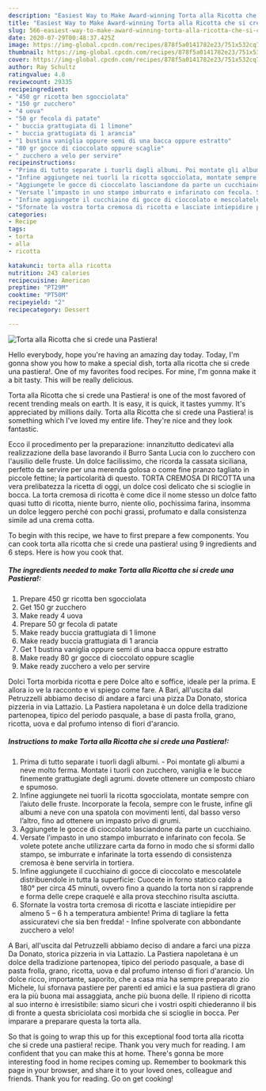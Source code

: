 ```yaml
---
description: "Easiest Way to Make Award-winning Torta alla Ricotta che si crede una Pastiera!"
title: "Easiest Way to Make Award-winning Torta alla Ricotta che si crede una Pastiera!"
slug: 566-easiest-way-to-make-award-winning-torta-alla-ricotta-che-si-crede-una-pastiera
date: 2020-07-29T00:48:37.425Z
image: https://img-global.cpcdn.com/recipes/878f5a0141782e23/751x532cq70/torta-alla-ricotta-che-si-crede-una-pastiera-recipe-main-photo.jpg
thumbnail: https://img-global.cpcdn.com/recipes/878f5a0141782e23/751x532cq70/torta-alla-ricotta-che-si-crede-una-pastiera-recipe-main-photo.jpg
cover: https://img-global.cpcdn.com/recipes/878f5a0141782e23/751x532cq70/torta-alla-ricotta-che-si-crede-una-pastiera-recipe-main-photo.jpg
author: Ray Schultz
ratingvalue: 4.8
reviewcount: 29335
recipeingredient:
- "450 gr ricotta ben sgocciolata"
- "150 gr zucchero"
- "4 uova"
- "50 gr fecola di patate"
- " buccia grattugiata di 1 limone"
- " buccia grattugiata di 1 arancia"
- "1 bustina vaniglia oppure semi di una bacca oppure estratto"
- "80 gr gocce di cioccolato oppure scaglie"
- " zucchero a velo per servire"
recipeinstructions:
- "Prima di tutto separate i tuorli dagli albumi. Poi montate gli albumi a neve molto ferma. Montate i tuorli con zucchero, vaniglia e le bucce finemente grattugiate degli agrumi. dovete ottenere un composto chiaro e spumoso."
- "Infine aggiungete nei tuorli la ricotta sgocciolata, montate sempre con l’aiuto delle fruste. Incorporate la fecola, sempre con le fruste, infine gli albumi a neve con una spatola con movimenti lenti, dal basso verso l’altro, fino ad ottenere un impasto privo di grumi."
- "Aggiungete le gocce di cioccolato lasciandone da parte un cucchiaino."
- "Versate l’impasto in uno stampo imburrato e infarinato con fecola. Se volete potete anche utilizzare carta da forno in modo che si sformi dallo stampo, se imburrate e infarinate la torta essendo di consistenza cremosa è bene servirla in tortiera."
- "Infine aggiungete il cucchiaino di gocce di cioccolato e mescolatele distribuendole in tutta la superficie: Cuocete in forno statico caldo a 180° per circa 45 minuti, ovvero fino a quando la torta non si rapprende e forma delle crepe craquelé e alla prova stecchino risulta asciutta."
- "Sfornate la vostra torta cremosa di ricotta e lasciate intiepidire per almeno 5 – 6 h a temperatura ambiente! Prima di tagliare la fetta assicuratevi che sia ben fredda! Infine spolverate con abbondante zucchero a velo!"
categories:
- Recipe
tags:
- torta
- alla
- ricotta

katakunci: torta alla ricotta 
nutrition: 243 calories
recipecuisine: American
preptime: "PT29M"
cooktime: "PT50M"
recipeyield: "2"
recipecategory: Dessert

---
```



![Torta alla Ricotta che si crede una Pastiera!](https://img-global.cpcdn.com/recipes/878f5a0141782e23/751x532cq70/torta-alla-ricotta-che-si-crede-una-pastiera-recipe-main-photo.jpg)

Hello everybody, hope you're having an amazing day today. Today, I'm gonna show you how to make a special dish, torta alla ricotta che si crede una pastiera!. One of my favorites food recipes. For mine, I'm gonna make it a bit tasty. This will be really delicious.

Torta alla Ricotta che si crede una Pastiera! is one of the most favored of recent trending meals on earth. It is easy, it is quick, it tastes yummy. It's appreciated by millions daily. Torta alla Ricotta che si crede una Pastiera! is something which I've loved my entire life. They're nice and they look fantastic.

Ecco il procedimento per la preparazione: innanzitutto dedicatevi alla realizzazione della base lavorando il Burro Santa Lucia con lo zucchero con l&#39;ausilio delle fruste. Un dolce facilissimo, che ricorda la cassata siciliana, perfetto da servire per una merenda golosa o come fine pranzo tagliato in piccole fettine; la particolarità di questo. TORTA CREMOSA DI RICOTTA una vera prelibatezza la ricetta di oggi, un dolce così delicato che si scioglie in bocca. La torta cremosa di ricotta è come dice il nome stesso un dolce fatto quasi tutto di ricotta, niente burro, niente olio, pochissima farina, insomma un dolce leggero perché con pochi grassi, profumato e dalla consistenza simile ad una crema cotta.


To begin with this recipe, we have to first prepare a few components. You can cook torta alla ricotta che si crede una pastiera! using 9 ingredients and 6 steps. Here is how you cook that.

<!--inarticleads1-->

##### The ingredients needed to make Torta alla Ricotta che si crede una Pastiera!:

1. Prepare 450 gr ricotta ben sgocciolata
1. Get 150 gr zucchero
1. Make ready 4 uova
1. Prepare 50 gr fecola di patate
1. Make ready  buccia grattugiata di 1 limone
1. Make ready  buccia grattugiata di 1 arancia
1. Get 1 bustina vaniglia oppure semi di una bacca oppure estratto
1. Make ready 80 gr gocce di cioccolato oppure scaglie
1. Make ready  zucchero a velo per servire


Dolci Torta morbida ricotta e pere Dolce alto e soffice, ideale per la prima. E allora io ve la racconto e vi spiego come fare. A Bari, all&#39;uscita dal Petruzzelli abbiamo deciso di andare a farci una pizza Da Donato, storica pizzeria in via Lattazio. La Pastiera napoletana è un dolce della tradizione partenopea, tipico del periodo pasquale, a base di pasta frolla, grano, ricotta, uova e dal profumo intenso di fiori d&#39;arancio. 

<!--inarticleads2-->

##### Instructions to make Torta alla Ricotta che si crede una Pastiera!:

1. Prima di tutto separate i tuorli dagli albumi. - Poi montate gli albumi a neve molto ferma. Montate i tuorli con zucchero, vaniglia e le bucce finemente grattugiate degli agrumi. dovete ottenere un composto chiaro e spumoso.
1. Infine aggiungete nei tuorli la ricotta sgocciolata, montate sempre con l’aiuto delle fruste. Incorporate la fecola, sempre con le fruste, infine gli albumi a neve con una spatola con movimenti lenti, dal basso verso l’altro, fino ad ottenere un impasto privo di grumi.
1. Aggiungete le gocce di cioccolato lasciandone da parte un cucchiaino.
1. Versate l’impasto in uno stampo imburrato e infarinato con fecola. Se volete potete anche utilizzare carta da forno in modo che si sformi dallo stampo, se imburrate e infarinate la torta essendo di consistenza cremosa è bene servirla in tortiera.
1. Infine aggiungete il cucchiaino di gocce di cioccolato e mescolatele distribuendole in tutta la superficie: Cuocete in forno statico caldo a 180° per circa 45 minuti, ovvero fino a quando la torta non si rapprende e forma delle crepe craquelé e alla prova stecchino risulta asciutta.
1. Sfornate la vostra torta cremosa di ricotta e lasciate intiepidire per almeno 5 – 6 h a temperatura ambiente! Prima di tagliare la fetta assicuratevi che sia ben fredda! - Infine spolverate con abbondante zucchero a velo!


A Bari, all&#39;uscita dal Petruzzelli abbiamo deciso di andare a farci una pizza Da Donato, storica pizzeria in via Lattazio. La Pastiera napoletana è un dolce della tradizione partenopea, tipico del periodo pasquale, a base di pasta frolla, grano, ricotta, uova e dal profumo intenso di fiori d&#39;arancio. Un dolce ricco, importante, saporito, che a casa mia ha sempre preparato zio Michele, lui sfornava pastiere per parenti ed amici e la sua pastiera di grano era la più buona mai assaggiata, anche più buona delle. Il ripieno di ricotta al suo interno è irresistibile: siamo sicuri che i vostri ospiti chiederanno il bis di fronte a questa sbriciolata così morbida che si scioglie in bocca. Per imparare a preparare questa la torta alla. 

So that is going to wrap this up for this exceptional food torta alla ricotta che si crede una pastiera! recipe. Thank you very much for reading. I am confident that you can make this at home. There's gonna be more interesting food in home recipes coming up. Remember to bookmark this page in your browser, and share it to your loved ones, colleague and friends. Thank you for reading. Go on get cooking!

